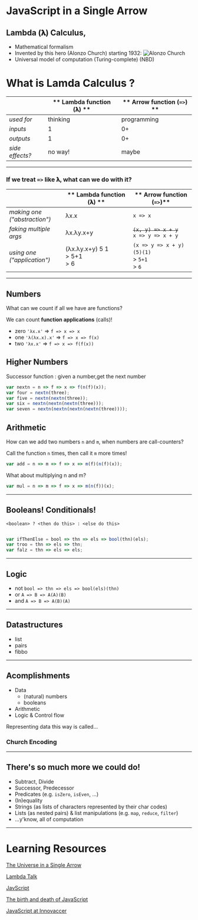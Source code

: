 # JavaScript in a Single Arrow 

## Lambda (𝛌) Calculus,
* Mathematical formalism
* Invented by this hero (Alonzo Church) starting 1932:
![Alonzo Church](https://upload.wikimedia.org/wikipedia/en/a/a6/Alonzo_Church.jpg)
* Universal model of computation (Turing-complete) (NBD)



# What is Lamda Calculus ?
|| ** Lambda function (𝛌) ** | ** Arrow function (`=>`) **
--- | --- |  ---
*used for* | thinking | programming
*inputs*   | 1 | 0+
*outputs*  | 1 | 0+
*side effects?* | no way!  | maybe

---


### If we treat `=>` like 𝛌, **what can we do** with it?


|| ** Lambda function (𝛌) ** | ** Arrow function (`=>`)**
--- | --- |  ---
*making one*<br>*("abstraction")*|  λx.x | `x => x`
 *faking multiple args*          |  λx.λy.x+y | ~~`(x, y) => x + y`~~<br>`x => y => x + y`
*using one*<br>*("application")* | (λx.λy.x+y) 5 1<br>> 5+1<br>> 6 | `(x => y => x + y)(5)(1)`*<br>*> `5+1`<br>> `6`


---
## Numbers 

What can we count if all we have are functions?

We can count **function applications** (calls)!

- zero `'λx.x'` => `f => x => x`
- one `'λ(λx.x).x'` => `f => x => f(x)`
- two `'λx.x'` => `f => x => f(f(x))`

## Higher Numbers 

Successor function : given a number,get the next number

```js
var nextn = n => f => x => f(n(f)(x));
var four = nextn(three);
var five = nextn(nextn(three));
var six = nextn(nextn(nextn(three)));
var seven = nextn(nextn(nextn(nextn(three))));

```

## Arithmetic

How can we add two numbers `n` and `m`, when numbers are call-counters?

Call the function `n` times, then call it `m` more times!

```js
var add = n => m => f => x => m(f)(n(f)(x));
```

What about multiplying n and m?

```js
var mul = n => m => f => x => m(n(f))(x);

```
---

## Booleans! Conditionals!

`<boolean> ? <then do this> : <else do this>`

```js

var ifThenElse = bool => thn => els => bool(thn)(els);
var troo = thn => els => thn; 
var falz = thn => els => els;
```
---
## Logic
- not `bool => thn => els => bool(els)(thn)`
- or `A => B => A(A)(B)`
- and `A => B => A(B)(A)`

---
## Datastructures
- list
- pairs
- fibbo
---

## Acomplishments

* Data
    * (natural) numbers
    * booleans
* Arithmetic
* Logic & Control flow

Representing data this way is called...

### Church Encoding

---

## There's so much more we could do!


* Subtract, Divide
* Successor, Predecessor
* Predicates (e.g. `isZero`, `isEven`, ...)
* (In)equality
* Strings (as lists of characters represented by their char codes)
* Lists (as nested pairs) & list manipulations (e.g. `map`, `reduce`, `filter`)
* ...y'know, all of computation

---
# Learning Resources

[The Universe in a Single Arrow](https://gist.github.com/vakila/e920ba4d5567ddbb1c0e64f17366c77f)

[Lambda Talk](https://glebec.github.io/lambda-talk/)

[JavScript](https://developer.mozilla.org/en-US/docs/Web/JavaScript)

[The birth and death of JavaScript](https://www.destroyallsoftware.com/talks/the-birth-and-death-of-javascript)

[JavaScript at Innovaccer](https://dev.to/aregee/breaking-down-the-last-monolith-micro-frontends-hd4)